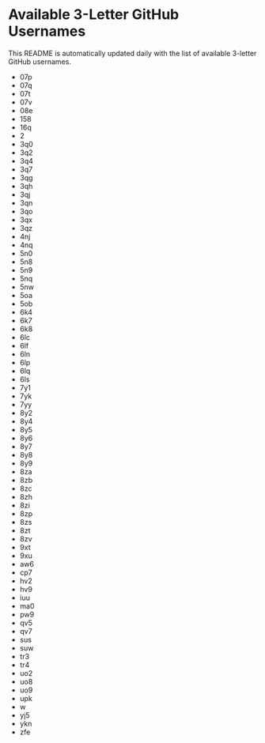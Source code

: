 # Available 3-Letter GitHub Usernames

This README is automatically updated daily with the list of available 3-letter GitHub usernames.

- 07p
- 07q
- 07t
- 07v
- 08e
- 158
- 16q
- 2
- 3q0
- 3q2
- 3q4
- 3q7
- 3qg
- 3qh
- 3qj
- 3qn
- 3qo
- 3qx
- 3qz
- 4nj
- 4nq
- 5n0
- 5n8
- 5n9
- 5nq
- 5nw
- 5oa
- 5ob
- 6k4
- 6k7
- 6k8
- 6lc
- 6lf
- 6ln
- 6lp
- 6lq
- 6ls
- 7y1
- 7yk
- 7yy
- 8y2
- 8y4
- 8y5
- 8y6
- 8y7
- 8y8
- 8y9
- 8za
- 8zb
- 8zc
- 8zh
- 8zi
- 8zp
- 8zs
- 8zt
- 8zv
- 9xt
- 9xu
- aw6
- cp7
- hv2
- hv9
- iuu
- ma0
- pw9
- qv5
- qv7
- sus
- suw
- tr3
- tr4
- uo2
- uo8
- uo9
- upk
- w
- yj5
- ykn
- zfe
